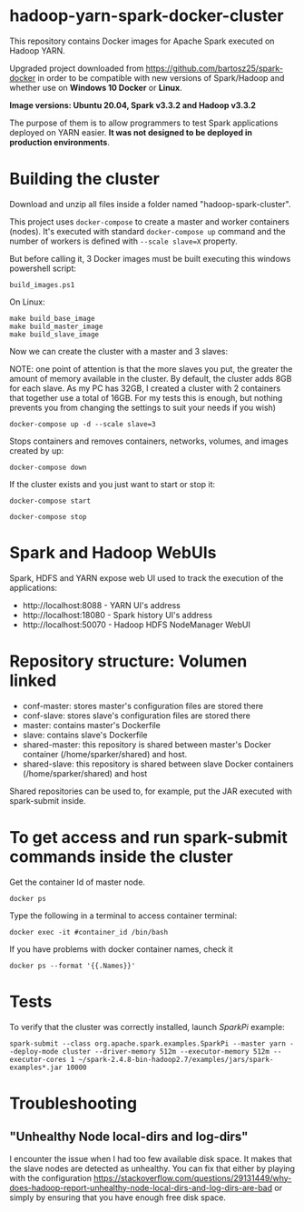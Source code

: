 # hadoop-yarn-spark-docker-cluster
This repository contains Docker images for Apache Spark executed on Hadoop YARN.

Upgraded project downloaded from https://github.com/bartosz25/spark-docker in order to be compatible with new versions of Spark/Hadoop and whether use on **Windows 10 Docker** or **Linux**.

**Image versions: Ubuntu 20.04, Spark v3.3.2 and Hadoop v3.3.2**

The purpose of them is to allow programmers to test Spark applications deployed on YARN easier. 
**It was not designed to be deployed in production environments**.

# Building the cluster

Download and unzip all files inside a folder named "hadoop-spark-cluster".

This project uses `docker-compose` to create a master and worker containers (nodes). It's executed with standard `docker-compose up` command and the number of workers is  defined with `--scale slave=X` property.

But before calling it, 3 Docker images must be built executing this windows powershell script:
```
build_images.ps1
```
On Linux:
```
make build_base_image
make build_master_image
make build_slave_image
```
Now we can create the cluster with a master and 3 slaves:

NOTE: one point of attention is that the more slaves you put, the greater the amount of memory available in the cluster. By default, the cluster adds 8GB for each slave. As my PC has 32GB, I created a cluster with 2 containers that together use a total of 16GB. For my tests this is enough, but nothing prevents you from changing the settings to suit your needs if you wish)
```
docker-compose up -d --scale slave=3
``` 
Stops containers and removes containers, networks, volumes, and images created by up:
```
docker-compose down
``` 
If the cluster exists and you just want to start or stop it:
```
docker-compose start
``` 
```
docker-compose stop
``` 

# Spark and Hadoop WebUIs
Spark, HDFS and YARN expose web UI used to track the execution of the applications:
* http://localhost:8088  - YARN UI's address
* http://localhost:18080 - Spark history UI's address
* http://localhost:50070 - Hadoop HDFS NodeManager WebUI

# Repository structure: Volumen linked
* conf-master: stores master's configuration files are stored there
* conf-slave: stores slave's configuration files are stored there 
* master: contains master's Dockerfile
* slave: contains slave's Dockerfile
* shared-master: this repository is shared between master's Docker container (/home/sparker/shared) and host. 
* shared-slave: this repository is shared between slave Docker containers (/home/sparker/shared) and host

Shared repositories can be used to, for example, put the JAR executed with spark-submit inside.

# To get access and run spark-submit commands inside the cluster
Get the container Id of master node.
```
docker ps
```
Type the following in a terminal to access container terminal:
```
docker exec -it #container_id /bin/bash
``` 
If you have problems with docker container names, check it
```
docker ps --format '{{.Names}}'
``` 

# Tests
To verify that the cluster was correctly installed, launch _SparkPi_ example:
```
spark-submit --class org.apache.spark.examples.SparkPi --master yarn --deploy-mode cluster --driver-memory 512m --executor-memory 512m --executor-cores 1 ~/spark-2.4.8-bin-hadoop2.7/examples/jars/spark-examples*.jar 10000
```

# Troubleshooting
## "Unhealthy Node local-dirs and log-dirs"
I encounter the issue when I had too few available disk space. It makes that the slave nodes are detected as unhealthy. You can fix that either by playing with the configuration 
https://stackoverflow.com/questions/29131449/why-does-hadoop-report-unhealthy-node-local-dirs-and-log-dirs-are-bad or simply by ensuring that you have enough free disk space.


